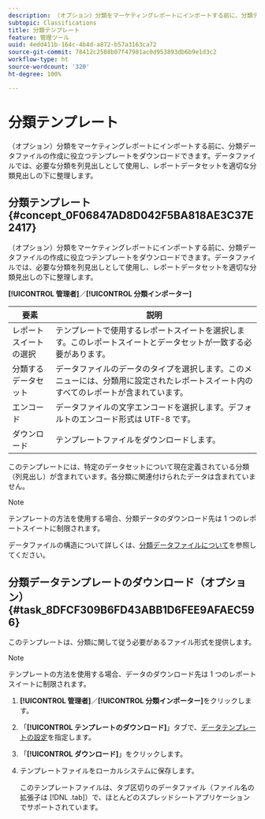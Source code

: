 ```yaml
---
description: （オプション）分類をマーケティングレポートにインポートする前に、分類データファイルの作成に役立つテンプレートをダウンロードできます。データファイルでは、必要な分類を列見出しとして使用し、レポートデータセットを適切な分類見出しの下に整理します。
subtopic: Classifications
title: 分類テンプレート
feature: 管理ツール
uuid: 4edd411b-164c-4b4d-a872-b57a3163ca72
source-git-commit: 78412c2588b07f47981ac0d953893db6b9e1d3c2
workflow-type: ht
source-wordcount: '320'
ht-degree: 100%

---
```



# 分類テンプレート

（オプション）分類をマーケティングレポートにインポートする前に、分類データファイルの作成に役立つテンプレートをダウンロードできます。データファイルでは、必要な分類を列見出しとして使用し、レポートデータセットを適切な分類見出しの下に整理します。

## 分類テンプレート {#concept_0F06847AD8D042F5BA818AE3C37E2417}

（オプション）分類をマーケティングレポートにインポートする前に、分類データファイルの作成に役立つテンプレートをダウンロードできます。データファイルでは、必要な分類を列見出しとして使用し、レポートデータセットを適切な分類見出しの下に整理します。

**[!UICONTROL 管理者]**／**[!UICONTROL 分類インポーター]**

| 要素 | 説明 |
|---|---|
| レポートスイートの選択 | テンプレートで使用するレポートスイートを選択します。このレポートスイートとデータセットが一致する必要があります。 |
| 分類するデータセット | データファイルのデータのタイプを選択します。このメニューには、分類用に設定されたレポートスイート内のすべてのレポートが含まれています。 |
| エンコード | データファイルの文字エンコードを選択します。デフォルトのエンコード形式は UTF-8 です。 |
| ダウンロード | テンプレートファイルをダウンロードします。 |

このテンプレートには、特定のデータセットについて現在定義されている分類（列見出し）が含まれています。各分類に関連付けられたデータは含まれていません。

>[!NOTE]
>
>テンプレートの方法を使用する場合、分類データのダウンロード先は 1 つのレポートスイートに制限されます。

データファイルの構造について詳しくは、[分類データファイルについて](/help/components/classifications/importer/c-saint-data-files.md)を参照してください。

## 分類データテンプレートのダウンロード（オプション）  {#task_8DFCF309B6FD43ABB1D6FEE9AFAEC596}

このテンプレートは、分類に関して従う必要があるファイル形式を提供します。

>[!NOTE]
>
>テンプレートの方法を使用する場合、データのダウンロード先は 1 つのレポートスイートに制限されます。

1. **[!UICONTROL 管理者]**／**[!UICONTROL 分類インポーター]**&#x200B;をクリックします。
1. 「**[!UICONTROL テンプレートのダウンロード]**」タブで、[データテンプレートの設定](/help/components/classifications/importer/c-download-saint-data.md)を指定します。
1. 「**[!UICONTROL ダウンロード]**」をクリックします。
1. テンプレートファイルをローカルシステムに保存します。

   このテンプレートファイルは、タブ区切りのデータファイル（ファイル名の拡張子は [!DNL .tab]）で、ほとんどのスプレッドシートアプリケーションでサポートされています。


